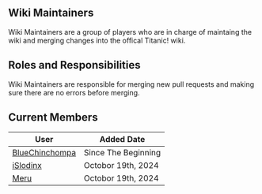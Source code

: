## Wiki Maintainers
Wiki Maintainers are a group of players who are in charge of maintaing the wiki and merging changes into the offical Titanic! wiki.

## Roles and Responsibilities
Wiki Maintainers are responsible for merging new pull requests and making sure there are no errors before merging.

## Current Members

User | Added Date 
---|---
[BlueChinchompa](https://osu.titanic.sh/u/40)   | Since The Beginning 
[iSlodinx](https://osu.titanic.sh/u/869) | Octobor 19th, 2024
[Meru](https://osu.titanic.sh/u/41) | Octobor 19th, 2024

<!--- I do not know when I [BlueChinchompa] became a maintainer so as a place holder I decided to add "Since The Beginning" -->

